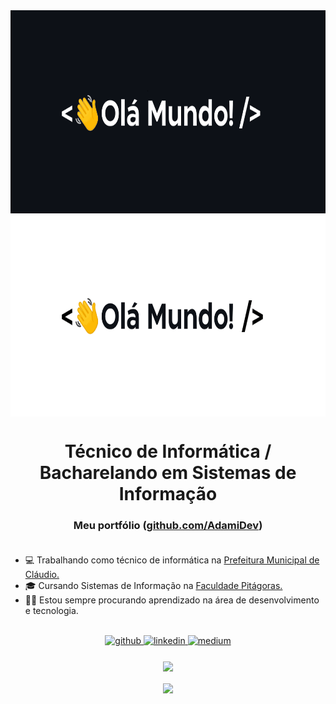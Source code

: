 <div align="center">
<img src="https://raw.githubusercontent.com/AdamiDev/AdamiDev/main/gitdark.gif#gh-dark-mode-only" align="center" height="325" />
<img src="https://raw.githubusercontent.com/AdamiDev/AdamiDev/main/gitlight.gif#gh-light-mode-only" align="center" height="325" />
</div>  

# <div align="center">Técnico de Informática / Bacharelando em Sistemas de Informação</div>  

### <div align="center">Meu portfólio ([github.com/AdamiDev](https://github.com/AdamiDev))</div><br />

- 💻 Trabalhando como técnico de informática na [Prefeitura Municipal de Cláudio.](https://www.claudio.mg.gov.br/)  
- 🎓 Cursando Sistemas de Informação na [Faculdade Pitágoras.](https://www.pitagoras.com.br/)
- 👨‍💻 Estou sempre procurando aprendizado na área de desenvolvimento e tecnologia.

<br/> 

<div align="center">
<a href="https://github.com/AdamiDev" target="_blank">
<img src=https://img.shields.io/badge/github-%2324292e.svg?&style=for-the-badge&logo=github&logoColor=white alt=github style="margin-bottom: 5px;" />
</a>
<a href="https://linkedin.com/in/adamirapha" target="_blank">
<img src=https://img.shields.io/badge/linkedin-%231E77B5.svg?&style=for-the-badge&logo=linkedin&logoColor=white alt=linkedin style="margin-bottom: 5px;" />
</a> 
<a href="https://www.instagram.com/adami_rapha/" target="_blank">
<img src=https://img.shields.io/badge/Instagram-E4405F?style=for-the-badge&logo=instagram&logoColor=white alt=medium style="margin-bottom: 5px;" />
</a> 
</div>  
  
<br/>  

<div align="center">
<img src="https://komarev.com/ghpvc/?username=AdamiDev&&style=for-the-badge" align="center" />
</div>  
  
<br/>  

<div align="center"><img src="https://github-readme-stats.vercel.app/api?username=AdamiDev&show_icons=true&count_private=true&hide_border=true" align="center" /></div>
<br />
